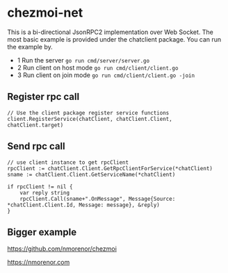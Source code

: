 # chezmoi-net

This is a bi-directional JsonRPC2 implementation over Web Socket. The most basic example is provided under the chatclient package. You can run the example by.

- 1 Run the server
```go run cmd/server/server.go```
- 2 Run client on host mode
```go run cmd/client/client.go```
- 3 Run client on join mode
```go run cmd/client/client.go -join```

## Register rpc call

```
// Use the client package register service functions
client.RegisterService(chatClient, chatClient.Client, chatClient.target)
```

## Send rpc call

```
// use client instance to get rpcClient
rpcClient := chatClient.Client.GetRpcClientForService(*chatClient)
sname := chatClient.Client.GetServiceName(*chatClient)

if rpcClient != nil {
    var reply string
    rpcClient.Call(sname+".OnMessage", Message{Source: *chatClient.Client.Id, Message: message}, &reply)
}
```
## Bigger example

https://github.com/nmorenor/chezmoi

https://nmorenor.com

